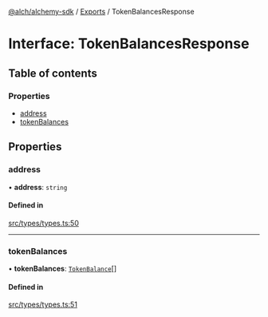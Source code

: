 [@alch/alchemy-sdk](../README.md) / [Exports](../modules.md) / TokenBalancesResponse

# Interface: TokenBalancesResponse

## Table of contents

### Properties

- [address](TokenBalancesResponse.md#address)
- [tokenBalances](TokenBalancesResponse.md#tokenbalances)

## Properties

### address

• **address**: `string`

#### Defined in

[src/types/types.ts:50](https://github.com/alchemyplatform/alchemy-sdk-js/blob/598aca2/src/types/types.ts#L50)

___

### tokenBalances

• **tokenBalances**: [`TokenBalance`](../modules.md#tokenbalance)[]

#### Defined in

[src/types/types.ts:51](https://github.com/alchemyplatform/alchemy-sdk-js/blob/598aca2/src/types/types.ts#L51)
